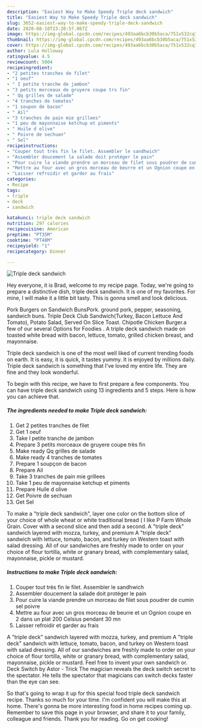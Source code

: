 ```yaml
---
description: "Easiest Way to Make Speedy Triple deck sandwich"
title: "Easiest Way to Make Speedy Triple deck sandwich"
slug: 3652-easiest-way-to-make-speedy-triple-deck-sandwich
date: 2020-08-10T23:20:57.067Z
image: https://img-global.cpcdn.com/recipes/493aa6bcb30b5aca/751x532cq70/triple-deck-sandwich-photo-principale-de-la-recette.jpg
thumbnail: https://img-global.cpcdn.com/recipes/493aa6bcb30b5aca/751x532cq70/triple-deck-sandwich-photo-principale-de-la-recette.jpg
cover: https://img-global.cpcdn.com/recipes/493aa6bcb30b5aca/751x532cq70/triple-deck-sandwich-photo-principale-de-la-recette.jpg
author: Lula Holloway
ratingvalue: 4.5
reviewcount: 5004
recipeingredient:
- "2 petites tranches de filet"
- "1 oeuf"
- " I petite tranche de jambon"
- "3 petits morceaux de gruyere coupe trs fin"
- " Qq grilles de salade"
- "4 tranches de tomates"
- "1 soupon de bacon"
- " Ail"
- "3 tranches de pain mie grillees"
- "1 peu de mayonnaise ketchup et piments"
- " Huile d olive"
- " Poivre de sechuan"
- " Sel"
recipeinstructions:
- "Couper tout très fin le filet. Assembler le sandhwich"
- "Assembler doucement la salade doit protéger le pain"
- "Pour cuire la viande prendre un morceau de filet sous poudrer de cumin sel poivre"
- "Mettre au four avec un gros morceau de beurre et un Ognion coupe en 2 dans un plat 200 Celsius pendant 30 mn"
- "Laisser refroidir et garder au frais"
categories:
- Recipe
tags:
- triple
- deck
- sandwich

katakunci: triple deck sandwich 
nutrition: 297 calories
recipecuisine: American
preptime: "PT35M"
cooktime: "PT48M"
recipeyield: "1"
recipecategory: Dinner

---
```



![Triple deck sandwich](https://img-global.cpcdn.com/recipes/493aa6bcb30b5aca/751x532cq70/triple-deck-sandwich-photo-principale-de-la-recette.jpg)

Hey everyone, it is Brad, welcome to my recipe page. Today, we're going to prepare a distinctive dish, triple deck sandwich. It is one of my favorites. For mine, I will make it a little bit tasty. This is gonna smell and look delicious.

Pork Burgers on Sandwich BunsPork. ground pork, pepper, seasoning, sandwich buns. Triple Deck Club Sandwich(Turkey, Bacon Lettuce And Tomato), Potato Salad, Served On Slice Toast. Chipotle Chicken Burger.a few of our several Options for Foodies . A triple deck sandwich made on toasted white bread with bacon, lettuce, tomato, grilled chicken breast, and mayonnaise.

Triple deck sandwich is one of the most well liked of current trending foods on earth. It is easy, it is quick, it tastes yummy. It is enjoyed by millions daily. Triple deck sandwich is something that I've loved my entire life. They are fine and they look wonderful.


To begin with this recipe, we have to first prepare a few components. You can have triple deck sandwich using 13 ingredients and 5 steps. Here is how you can achieve that.

<!--inarticleads1-->

##### The ingredients needed to make Triple deck sandwich:

1. Get 2 petites tranches de filet
1. Get 1 oeuf
1. Take  I petite tranche de jambon
1. Prepare 3 petits morceaux de gruyere coupe très fin
1. Make ready  Qq grilles de salade
1. Make ready 4 tranches de tomates
1. Prepare 1 soupçon de bacon
1. Prepare  Ail
1. Take 3 tranches de pain mie grillees
1. Take 1 peu de mayonnaise ketchup et piments
1. Prepare  Huile d olive
1. Get  Poivre de sechuan
1. Get  Sel


To make a &#34;triple deck sandwich&#34;, layer one color on the bottom slice of your choice of whole wheat or white traditional bread ( I like P Farm Whole Grain. Cover with a second slice and then add a second. A &#34;triple deck&#34; sandwich layered with mozza, turkey, and premium A &#34;triple deck&#34; sandwich with lettuce, tomato, bacon, and turkey on Western toast with salad dressing. All of our sandwiches are freshly made to order on your choice of flour tortilla, white or granary bread, with complementary salad, mayonnaise, pickle or mustard. 

<!--inarticleads2-->

##### Instructions to make Triple deck sandwich:

1. Couper tout très fin le filet. Assembler le sandhwich
1. Assembler doucement la salade doit protéger le pain
1. Pour cuire la viande prendre un morceau de filet sous poudrer de cumin sel poivre
1. Mettre au four avec un gros morceau de beurre et un Ognion coupe en 2 dans un plat 200 Celsius pendant 30 mn
1. Laisser refroidir et garder au frais


A &#34;triple deck&#34; sandwich layered with mozza, turkey, and premium A &#34;triple deck&#34; sandwich with lettuce, tomato, bacon, and turkey on Western toast with salad dressing. All of our sandwiches are freshly made to order on your choice of flour tortilla, white or granary bread, with complementary salad, mayonnaise, pickle or mustard. Feel free to invent your own sandwich or. Deck Switch by Astor - Trick The magician reveals the deck switch secret to the spectator. He tells the spectator that magicians can switch decks faster than the eye can see. 

So that's going to wrap it up for this special food triple deck sandwich recipe. Thanks so much for your time. I'm confident you will make this at home. There's gonna be more interesting food in home recipes coming up. Remember to save this page in your browser, and share it to your family, colleague and friends. Thank you for reading. Go on get cooking!
